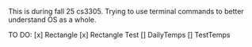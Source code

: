 This is during fall 25 cs3305. Trying to use terminal commands to better understand OS as a whole. 

TO DO:
[x] Rectangle 
[x] Rectangle Test
[] DailyTemps
[] TestTemps
